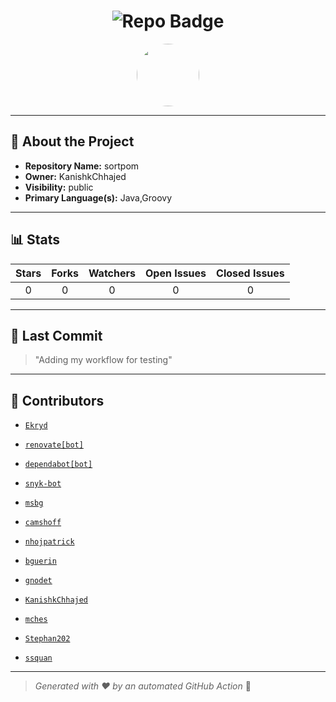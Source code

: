 <h1 align="center">
    <img src="https://img.shields.io/badge/sortpom-🎯-blueviolet?style=for-the-badge" alt="Repo Badge">
  </h1>
  
  <p align="center">
    <img src="https://avatars.githubusercontent.com/u/121193249?v=4" width="100" style="border-radius:50%;">
  </p>
  
  ---
  
  ## 📖 About the Project
  - **Repository Name:** sortpom
  - **Owner:** KanishkChhajed
  - **Visibility:** public
  - **Primary Language(s):** Java,Groovy
  
  ---
  
  ## 📊 Stats
  
  | Stars | Forks | Watchers | Open Issues | Closed Issues |
  |:----:|:-----:|:--------:|:-----------:|:-------------:|
  | 0 | 0 | 0 | 0 | 0 |
  
  ---
  
  ## 📢 Last Commit
  
  > "Adding my workflow for testing"
  
  ---
  
  ## 🤝 Contributors
  
  
  - [`Ekryd`](#)
  
  - [`renovate[bot]`](#)
  
  - [`dependabot[bot]`](#)
  
  - [`snyk-bot`](#)
  
  - [`msbg`](#)
  
  - [`camshoff`](#)
  
  - [`nhojpatrick`](#)
  
  - [`bguerin`](#)
  
  - [`gnodet`](#)
  
  - [`KanishkChhajed`](#)
  
  - [`mches`](#)
  
  - [`Stephan202`](#)
  
  - [`ssquan`](#)
  
  
  ---
  
  > *Generated with ❤️ by an automated GitHub Action* 🚀
  